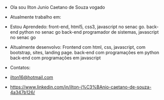 





- Ola sou Ilton Junio Caetano de Souza vogado
- Atualmente trabalho em:
- Estou Aprendedo:
    front-end, html5, css3, javascript no senac go.
    back-end python no senac go
    back-end programador de sistemas, javascript no senac go  
- Altualmente desenvolvo:
    Frontend com html, css, javascript, com bootstrap, sites, landing page.
    back-end com programações em python
    back-end com programações em javascript
    
- Contatos:
- ilton16@hotmail.com
- https://www.linkedin.com/in/ilton-j%C3%BAnio-caetano-de-souza-4a347b126/


